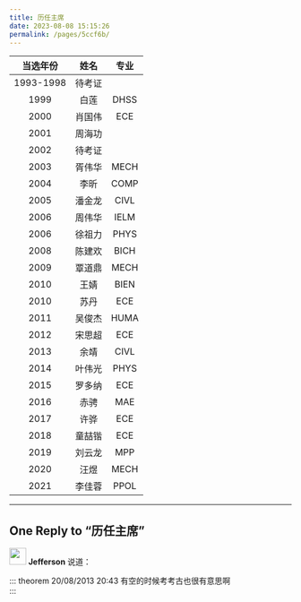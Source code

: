```yaml
---
title: 历任主席
date: 2023-08-08 15:15:26
permalink: /pages/5ccf6b/
---
```


|**当选年份**          |**姓名**     |**专业**     |
|:----:          |:----:     |:----:     |
|1993-1998|待考证||
|1999|白莲|DHSS|
|2000|肖国伟|ECE|
|2001|周海功||
|2002|待考证||
|2003|胥伟华|MECH|
|2004|李昕|COMP|
|2005|潘金龙|CIVL|
|2006|周伟华|IELM|
|2006|徐祖力|PHYS|
|2008|陈建欢|BICH|
|2009|覃道鼎|MECH|
|2010|王婧|BIEN|
|2010|苏丹|ECE|
|2011|吴俊杰|HUMA|
|2012|宋思超|ECE|
|2013|余靖|CIVL|
|2014|叶伟光|PHYS|
|2015|罗多纳|ECE|
|2016|赤骋|MAE|
|2017|许骅|ECE|
|2018|童喆锴|ECE|
|2019|刘云龙|MPP|
|2020|汪煜|MECH|
|2021|李佳蓉|PPOL|

---

## One Reply to “历任主席”

<p>
<article id="div-comment-387" class="comment-body">
	<footer class="comment-meta">
		<div class="comment-author vcard">
			<img alt='' src='http://1.gravatar.com/avatar/4e31f7ea0987f7909ae459f0e0429713?s=50&d=mm&r=g' srcset='http://1.gravatar.com/avatar/4e31f7ea0987f7909ae459f0e0429713?s=50&d=mm&r=g 2x' class='avatar avatar-50 photo' height='30' width='30' />						<b class="fn">Jefferson</b><span class="says"> 说道：</span>									
		</div>
	</footer>
</article>
</p>

::: theorem 20/08/2013 20:43
有空的时候考考古也很有意思啊  
:::
